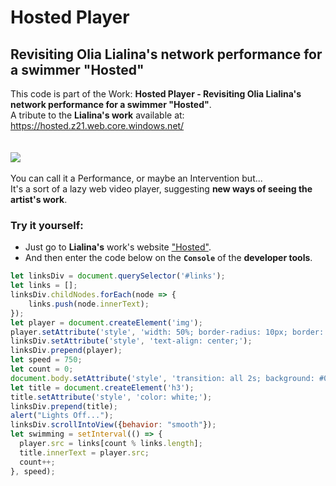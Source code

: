 # **Hosted Player**
## Revisiting **Olia Lialina's** network performance for a swimmer **"Hosted"**


This code is part of the Work: **Hosted Player - Revisiting Olia Lialina's network performance for a swimmer "Hosted"**.<br/>
A tribute to the **Lialina's work** available at: https://hosted.z21.web.core.windows.net/<br/>
<br/>
<br/>
![](https://github.com/rochasdemarte/Hosted-Player/blob/main/Hosted-Player.gif)
<br/><br/>
You can call it a Performance, or maybe an Intervention but...<br/>
It's a sort of a lazy web video player, suggesting **new ways of seeing the artist's work**.
<br/>
### Try it yourself:
- Just go to **Lialina's** work's website ["Hosted"](https://hosted.z21.web.core.windows.net/).<br/>
- And then enter the code below on the **`Console`** of the **developer tools**.
```javascript
let linksDiv = document.querySelector('#links');
let links = [];
linksDiv.childNodes.forEach(node => {
    links.push(node.innerText);
});
let player = document.createElement('img');
player.setAttribute('style', 'width: 50%; border-radius: 10px; border: 2px solid black');
linksDiv.setAttribute('style', 'text-align: center;');
linksDiv.prepend(player);
let speed = 750;
let count = 0;
document.body.setAttribute('style', 'transition: all 2s; background: #090909; color: fdfdfd;');
let title = document.createElement('h3');
title.setAttribute('style', 'color: white;');
linksDiv.prepend(title);
alert("Lights Off...");
linksDiv.scrollIntoView({behavior: "smooth"});
let swimming = setInterval(() => {
  player.src = links[count % links.length];
  title.innerText = player.src;
  count++;
}, speed);
```
